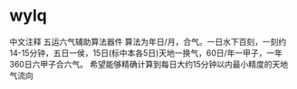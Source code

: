 # wylq
中文注释
五运六气辅助算法器件
算法为年日/月，合气。一日水下百刻，一刻约14-15分钟，五日一侯，15日(标中本各5日)天地一换气，60日/年一甲子，一年360日六甲子合六气。
希望能够精确计算到每日大约15分钟以内最小精度的天地气流向


